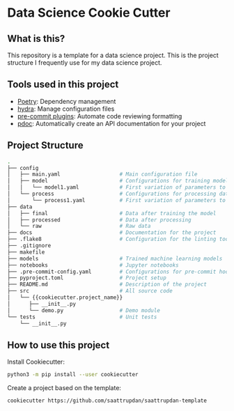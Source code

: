 # Data Science Cookie Cutter

## What is this?
This repository is a template for a data science project. This is the project structure
I frequently use for my data science project.

## Tools used in this project
* [Poetry](https://towardsdatascience.com/how-to-effortlessly-publish-your-python-package-to-pypi-using-poetry-44b305362f9f): Dependency management
* [hydra](https://hydra.cc/): Manage configuration files
* [pre-commit plugins](https://pre-commit.com/): Automate code reviewing formatting
* [pdoc](https://github.com/pdoc3/pdoc): Automatically create an API documentation for your project

## Project Structure
```bash
.
├── config
│   ├── main.yaml                   # Main configuration file
│   ├── model                       # Configurations for training model
│   │   └── model1.yaml             # First variation of parameters to train model
│   └── process                     # Configurations for processing data
│       └── process1.yaml           # First variation of parameters to process data
├── data
│   ├── final                       # Data after training the model
│   ├── processed                   # Data after processing
│   └── raw                         # Raw data
├── docs                            # Documentation for the project
├── .flake8                         # Configuration for the linting tool flake8
├── .gitignore
├── makefile
├── models                          # Trained machine learning models
├── notebooks                       # Jupyter notebooks
├── .pre-commit-config.yaml         # Configurations for pre-commit hook
├── pyproject.toml                  # Project setup
├── README.md                       # Description of the project
├── src                             # All source code
│   └── {{cookiecutter.project_name}}
│      ├── __init__.py
│      └── demo.py                  # Demo module
└── tests                           # Unit tests
    └── __init__.py
```

## How to use this project

Install Cookiecutter:
```bash
python3 -m pip install --user cookiecutter
```

Create a project based on the template:
```bash
cookiecutter https://github.com/saattrupdan/saattrupdan-template
```
